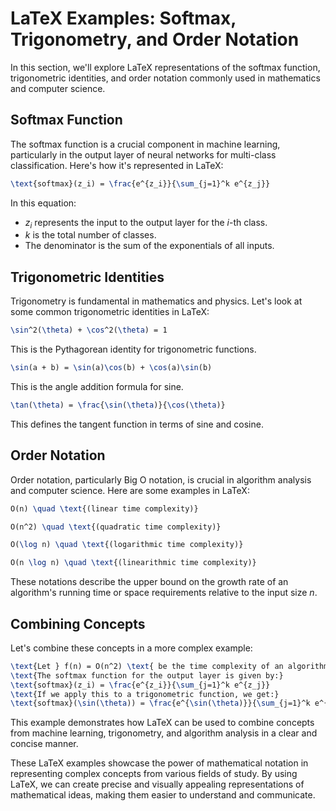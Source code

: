 # LaTeX Examples: Softmax, Trigonometry, and Order Notation

In this section, we'll explore LaTeX representations of the softmax function, trigonometric identities, and order notation commonly used in mathematics and computer science.

## Softmax Function

The softmax function is a crucial component in machine learning, particularly in the output layer of neural networks for multi-class classification. Here's how it's represented in LaTeX:

```latex
\text{softmax}(z_i) = \frac{e^{z_i}}{\sum_{j=1}^k e^{z_j}}
```

In this equation:
- $z_i$ represents the input to the output layer for the $i$-th class.
- $k$ is the total number of classes.
- The denominator is the sum of the exponentials of all inputs.

## Trigonometric Identities

Trigonometry is fundamental in mathematics and physics. Let's look at some common trigonometric identities in LaTeX:

```latex
\sin^2(\theta) + \cos^2(\theta) = 1
```

This is the Pythagorean identity for trigonometric functions.

```latex
\sin(a + b) = \sin(a)\cos(b) + \cos(a)\sin(b)
```

This is the angle addition formula for sine.

```latex
\tan(\theta) = \frac{\sin(\theta)}{\cos(\theta)}
```

This defines the tangent function in terms of sine and cosine.

## Order Notation

Order notation, particularly Big O notation, is crucial in algorithm analysis and computer science. Here are some examples in LaTeX:

```latex
O(n) \quad \text{(linear time complexity)}
```

```latex
O(n^2) \quad \text{(quadratic time complexity)}
```

```latex
O(\log n) \quad \text{(logarithmic time complexity)}
```

```latex
O(n \log n) \quad \text{(linearithmic time complexity)}
```

These notations describe the upper bound on the growth rate of an algorithm's running time or space requirements relative to the input size $n$.

## Combining Concepts

Let's combine these concepts in a more complex example:

```latex
\text{Let } f(n) = O(n^2) \text{ be the time complexity of an algorithm that uses softmax activation.}
\text{The softmax function for the output layer is given by:}
\text{softmax}(z_i) = \frac{e^{z_i}}{\sum_{j=1}^k e^{z_j}}
\text{If we apply this to a trigonometric function, we get:}
\text{softmax}(\sin(\theta)) = \frac{e^{\sin(\theta)}}{\sum_{j=1}^k e^{\sin(\theta_j)}}
```

This example demonstrates how LaTeX can be used to combine concepts from machine learning, trigonometry, and algorithm analysis in a clear and concise manner.

These LaTeX examples showcase the power of mathematical notation in representing complex concepts from various fields of study. By using LaTeX, we can create precise and visually appealing representations of mathematical ideas, making them easier to understand and communicate.